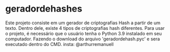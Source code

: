 # geradordehashes
Este projeto consiste em um gerador de criptografias Hash a partir de um texto. Dentro dele, existe 4 tipos de criptografias hash diferentes.
Para usar o projeto, é necessário que o usuário tenha o Python 3.9 instalado em seu computador.
Fazendo o download do arquivo 'geradordehash.pyc' e sera executado dentro do CMD.
insta: @arthurremanuell
